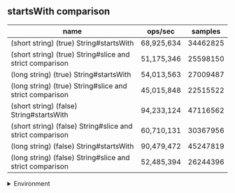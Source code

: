 ## startsWith comparison

|name|ops/sec|samples|
|-|-|-|
|(short string) (true) String#startsWith|68,925,634|34462825|
|(short string) (true) String#slice and strict comparison|51,175,346|25598150|
|(long string) (true) String#startsWith|54,013,563|27009487|
|(long string) (true) String#slice and strict comparison|45,015,848|22515522|
|(short string) (false) String#startsWith|94,233,124|47116562|
|(short string) (false) String#slice and strict comparison|60,710,131|30367956|
|(long string) (false) String#startsWith|90,479,472|45247819|
|(long string) (false) String#slice and strict comparison|52,485,394|26244396|


<details>
<summary>Environment</summary>

* __Machine:__ linux x64 | 4 vCPUs | 7.6GB Mem
* __Run:__ Wed Oct 15 2025 23:07:45 GMT+0000 (Coordinated Universal Time)
* __Node:__ `v18.20.7`
</details>

<!--
{"environment":{"platform":"linux","arch":"x64","cpus":4,"totalMemory":7.597843170166016},"benchmarks":[{"name":"(short string) (true) String#startsWith","samples":34462825,"opsSec":68925634.6985091},{"name":"(short string) (true) String#slice and strict comparison","samples":25598150,"opsSec":51175346.152167305},{"name":"(long string) (true) String#startsWith","samples":27009487,"opsSec":54013563.677380696},{"name":"(long string) (true) String#slice and strict comparison","samples":22515522,"opsSec":45015848.09019189},{"name":"(short string) (false) String#startsWith","samples":47116562,"opsSec":94233124},{"name":"(short string) (false) String#slice and strict comparison","samples":30367956,"opsSec":60710131.32131414},{"name":"(long string) (false) String#startsWith","samples":45247819,"opsSec":90479472.93736501},{"name":"(long string) (false) String#slice and strict comparison","samples":26244396,"opsSec":52485394.20055024}]}-->
